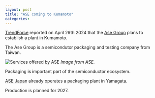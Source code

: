 ```yaml
---
layout: post
title: "ASE coming to Kumamoto"
categories: 
---
```

[TrendForce](https://www.trendforce.com/news/2024/04/29/news-following-tsmc-ase-reportedly-plans-to-establish-plant-in-kumamoto/) reported on April 29th 2024 that the [Ase Group](https://ase.aseglobal.com/) plans to establish a plant in Kumamoto.

The Ase Group is a semicondutor packaging and testing company from Taiwan. 

![Services offered by ASE](https://2311cdn.r.worldssl.net/wp-content/themes/ase/img/img-about-services.png) *Image from ASE.*

Packaging is important part of the semiconductor ecosystem.  

[ASE Japan](https://www.asejp.aseglobal.com/) already operates a packaging plant in Yamagata. 

Production is planned for 2027. 
 

